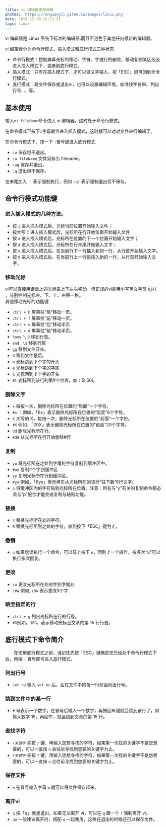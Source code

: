 ```yaml
---
title: vi 编辑器使用详解
photos: 'https://renguangli.gitee.io/images/linux.png'
date: 2019-12-20 12:12:51
tags: Linux
---
```


vi 编辑器是 Linux 系统下标准的编辑器.而且不逊色于其他任何最新的编辑器。

vi 编辑器分为命令行模式，插入模式和底行模式三种状态

<!-- more -->

- 命令行模式：控制屏幕光标的移动、字符、字或行的删除，移动复制某区段及进入插入模式下，或者到底行模式。   
- 插入模式：只有在插入模式下，才可以做文字输入，按「ESC」键可回到命令行模式。
- 底行模式：将文件保存或退出vi，也可以设置编辑环境，如寻找字符串、列出行号……等。 

## 基本使用

输入`vi fileName`命令进入 vi 编辑器，这时处于命令行模式。

在命令模式下按下`i`字母就会进入插入模式，这时就可以对对文件进行编辑了。  

在命令行模式下，按一下 `:`冒号键进入底行模式
- `:w` 保存但不退出。
- `:w fileName` 文件另存为 filename。
- `:wq` 保存并退出。
- `:q` 退出但不保存。  

在末尾加入 `！` 表示强制执行，例如 `:q!` 表示强制退出但不保存。

## 命令行模式功能键 

### 进入插入模式的几种方法。

- 按 `i` 进入插入模式后，光标当前位置开始输入文件；
- 按大写 `I` 进入插入模式后，光标所在行开始位置开始输入文件
- 按 `a` 进入插入模式后，光标所在位置的下一个位置开始输入文字； 
- 按 `A` 进入插入模式后，光标所在行末尾开始输入文字； 
- 按 `o` 进入插入模式后，在当前行下一行插入新的一行，从行首开始输入文字。 
- 按 `O` 进入插入模式后，在当前行上一行是插入新的一行，从行首开始输入文字。

### 移动光标

vi可以直接用键盘上的光标来上下左右移动，但正规的vi是用小写英文字母 `hjkl` ，分别控制光标左、下、上、右移一格。   
其他移动光标的功能键

- `ctrl + b` 屏幕往“后”移动一页。 
- `ctrl + f` 屏幕往“前”移动一页。 
- `ctrl + u` 屏幕往“后”移动半页
- `ctrl + d` 屏幕往“前”移动半页。
- `home`,`^`, `0` 移到行首。
- `end` , `\$` 移到行尾
- `gg` 移到文件开头。
- `G` 移到文件最后。
- `w` 光标跳到下个字的开头 
- `e` 光标跳到下个字的字尾 
- `b` 光标回到上个字的开头 
- `#l` 光标移到该行的第#个位置，如：5l,56l。 

### 删除文字

- `x` 每按一次，删除光标所在位置的“后面”一个字符。 
- `#x` ：例如，「6x」表示删除光标所在位置的“后面”6个字符。 
- `X` 大写的 X，每按一次，删除光标所在位置的“前面”一个字符。 
- `#X` 例如，「20X」表示删除光标所在位置的“前面”20个字符。 
- `dd` 删除光标所在行。 
- `#dd` 从光标所在行开始删除#行 

### 复制

- `yw` 将光标所在之处到字尾的字符复制到缓冲区中。 
- `#wy` 复制#个字到缓冲区 
- `yy` 复制光标所在行到缓冲区。 
- `#yy` 例如，「6yy」表示拷贝从光标所在的该行“往下数”6行文字。 
- `p` 将缓冲区内的字符贴到光标所在位置。注意：所有与“y”有关的复制命令都必须与“p”配合才能完成复制与粘贴功能。

### 替换

- `r` 替换光标所在处的字符。 
- `R` 替换光标所到之处的字符，直到按下「ESC」键为止。 

### 撤销

- `u` 如果您误执行一个命令，可以马上按下 `u`，回到上一个操作。按多次“u”可以执行多次回复。 

### 更改

- `cw` 更改光标所在处的字到字尾处 
- `c#w` 例如, `c3w` 表示更改3个字 

### 跳至指定的行

- `ctrl + g` 列出光标所在行的行号。 
- `#G`例如，`10G`，表示移动光标至文章的第 15 行行首。 

## 底行模式下命令简介 
　　在使用底行模式之前，请记住先按「ESC」键确定您已经处于命令行模式下后，再按 `:` 冒号即可进入底行模式。 

### 列出行号

- `set nu` 输入 `set nu` 后，会在文件中的每一行前面列出行号。 

### 跳到文件中的某一行

- `#` 号表示一个数字，在冒号后输入一个数字，再按回车键就会跳到该行了，如输入数字 15，再回车，就会跳到文章的第 15 行。 

### 查找字符

- `/关键字` 先按 `/` 键，再输入您想寻找的字符，如果第一次找的关键字不是您想要的，可以一直按 `n` 会往后寻找到您要的关键字为止。 
- `?关键字` 先按 `?` 键，再输入您想寻找的字符，如果第一次找的关键字不是您想要的，可以一直按 `n` 会往前寻找到您要的关键字为止。 

### 保存文件

- `w` 在冒号输入字母 `w` 就可以将文件保存起来。 

### 离开vi

- `q` 按「q」就是退出，如果无法离开 vi，可以在 `q` 跟一个 `!` 强制离开 vi。 
- `qw` 一般建议离开时，搭配 `w` 一起使用，这样在退出的时候还可以保存文件。 





